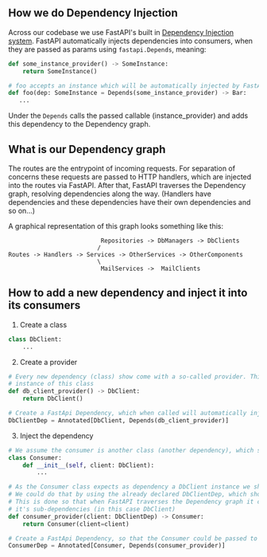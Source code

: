 ## How we do Dependency Injection
Across our codebase we use FastAPI's built in [Dependency Injection system](https://fastapi.tiangolo.com/tutorial/dependencies/).
FastAPI automatically injects dependencies into consumers, when they are passed as params using ``fastapi.Depends``, meaning:

```python
def some_instance_provider() -> SomeInstance:
    return SomeInstance()

# foo accepts an instance which will be automatically injected by FastAPI
def foo(dep: SomeInstance = Depends(some_instance_provider) -> Bar:
   ...
```

Under the `Depends` calls the passed callable (instance_provider) and adds this dependency to the Dependency graph.

## What is our Dependency graph
The routes are the entrypoint of incoming requests. For separation of concerns these requests are passed to HTTP
handlers, which are injected into the routes via FastAPI. After that, FastAPI traverses the Dependency graph, resolving
dependencies along the way. (Handlers have dependencies and these dependencies have their own dependencies
and so on...)

A graphical representation of this graph looks something like this:
```
                          Repositories -> DbManagers -> DbClients
                         /
Routes -> Handlers -> Services -> OtherServices -> OtherComponents
                         \
                          MailServices ->  MailClients
```

## How to add a new dependency and inject it into its consumers

1. Create a class
```python
class DbClient:
    ...
```

2. Create a provider
```python
# Every new dependency (class) show come with a so-called provider. This is a function which when called provides an
# instance of this class
def db_client_provider() -> DbClient:
    return DbClient()

# Create a FastApi Dependency, which when called will automatically inject the instance into the consumer
DbClientDep = Annotated[DbClient, Depends(db_client_provider)]
```

3. Inject the dependency
```python
# We assume the consumer is another class (another dependency), which should have its own provider as mentioned above
class Consumer:
    def __init__(self, client: DbClient):
        ...

# As the Consumer class expects as dependency a DbClient instance we should tell FastAPI to automatically inject it.
# We could do that by using the already declared DbClientDep, which should be passed to the consumer_provider
# This is done so that when FastAPI traverses the Dependency graph it could resolve the Consumer dependency along with
# it's sub-dependencies (in this case DbClient)
def consumer_provider(client: DbClientDep) -> Consumer:
    return Consumer(client=client)

# Create a FastApi Dependency, so that the Consumer could be passed to other consumers downstream
ConsumerDep = Annotated[Consumer, Depends(consumer_provider)]
```
